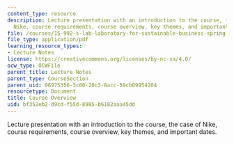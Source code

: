 ```yaml
---
content_type: resource
description: Lecture presentation with an introduction to the course, the case of
  Nike, course requirements, course overview, key themes, and important dates.
file: /courses/15-992-s-lab-laboratory-for-sustainable-business-spring-2008/bf352eb2d9cdf55d8985b6182aaa45dd_lec_01.pdf
file_type: application/pdf
learning_resource_types:
- Lecture Notes
license: https://creativecommons.org/licenses/by-nc-sa/4.0/
ocw_type: OCWFile
parent_title: Lecture Notes
parent_type: CourseSection
parent_uid: 06975356-3c00-20c3-8acc-59cb09954204
resourcetype: Document
title: Course Overview
uid: bf352eb2-d9cd-f55d-8985-b6182aaa45dd
---
```

Lecture presentation with an introduction to the course, the case of Nike, course requirements, course overview, key themes, and important dates.